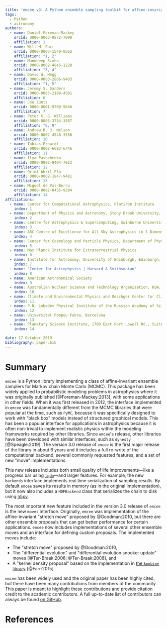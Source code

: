 ```yaml
---
title: 'emcee v3: A Python ensemble sampling toolkit for affine-invariant MCMC'
tags:
  - Python
  - astronomy
authors:
  - name: Daniel Foreman-Mackey
    orcid: 0000-0003-0872-7098
    affiliation: 1
  - name: Will M. Farr
    orcid: 0000-0003-1540-8562
    affiliation: "1, 2"
  - name: Manodeep Sinha
    orcid: 0000-0002-4845-1228
    affiliation: "3, 4"
  - name: David W. Hogg
    orcid: 0000-0003-2866-9403
    affiliation: "1, 5"
  - name: Jeremy S. Sanders
    orcid: 0000-0003-2189-4501
    affiliation: 6
  - name: Joe Zuntz
    orcid: 0000-0001-9789-9646
    affiliation: 7
  - name: Peter K. G. Williams
    orcid: 0000-0003-3734-3587
    affiliation: "8, 9"
  - name: Andrew R. J. Nelson
    orcid: 0000-0002-4548-3558
    affiliation: 10
  - name: Tobias Erhardt
    orcid: 0000-0002-6683-6746
    affiliation: 11
  - name: Ilya Pashchenko
    orcid: 0000-0002-9404-7023
    affiliation: 12
  - name: Oriol Abril Pla
    orcid: 0000-0002-1847-9481
    affiliation: 13
  - name: Miguel de Val-Borro
    orcid: 0000-0002-0455-9384
    affiliation: 14
affiliations:
  - name: Center for Computational Astrophysics, Flatiron Institute
    index: 1
  - name: Department of Physics and Astronomy, Stony Brook University, United States
    index: 2
  - name: Centre for Astrophysics & Supercomputing, Swinburne University of Technology, Australia
    index: 3
  - name: ARC Centre of Excellence for All Sky Astrophysics in 3 Dimensions (ASTRO 3D)
    index: 4
  - name: Center for Cosmology and Particle Physics, Department of Physics, New York University
    index: 5
  - name: Max Planck Institute for Extraterrestrial Physics
    index: 6
  - name: Institute for Astronomy, University of Edinburgh, Edinburgh, EH9 3HJ, UK
    index: 7
  - name: "Center for Astrophysics | Harvard & Smithsonian"
    index: 8
  - name: American Astronomical Society
    index: 9
  - name: Australian Nuclear Science and Technology Organisation, NSW, Australia
    index: 10
  - name: Climate and Environmental Physics and Oeschger Center for Climate Change Research, University of Bern, Bern, Switzerland
    index: 11
  - name: P.N. Lebedev Physical Institute of the Russian Academy of Sciences, Moscow, Russia
    index: 12
  - name: Universitat Pompeu Fabra, Barcelona
    index: 13
  - name: Planetary Science Institute, 1700 East Fort Lowell Rd., Suite 106, Tucson, AZ 85719, USA
    index: 14

date: 17 October 2019
bibliography: paper.bib
---
```


# Summary

``emcee`` is a Python library implementing a class of affine-invariant ensemble samplers for Markov chain Monte Carlo (MCMC).
This package has been widely applied to probabilistic modeling problems in astrophysics where it was originally published [@Foreman-Mackey:2013], with some applications in other fields.
When it was first released in 2012, the interface implemented in ``emcee`` was fundamentally different from the MCMC libraries that were popular at the time, such as ``PyMC``, because it was specifically designed to work with "black box" models instead of structured graphical models.
This has been a popular interface for applications in astrophysics because it is often non-trivial to implement realistic physics within the modeling frameworks required by other libraries.
Since ``emcee``'s release, other libraries have been developed with similar interfaces, such as ``dynesty`` [@Speagle:2019].
The version 3.0 release of ``emcee`` is the first major release of the library in about 6 years and it includes a full re-write of the computational backend, several commonly requested features, and a set of new "move" implementations.

This new release includes both small quality of life improvements—like a progress bar using [``tqdm``](https://tqdm.github.io)—and larger features.
For example, the new ``backends`` interface implements real time serialization of sampling results.
By default ``emcee`` saves its results in memory (as in the original implementation), but it now also includes a ``HDFBackend`` class that serializes the chain to disk using [h5py](https://www.h5py.org).

The most important new feature included in the version 3.0 release of ``emcee`` is the new ``moves`` interface.
Originally, ``emcee`` was implementation of the affine-invariant "stretch move" proposed by @Goodman:2010, but there are other ensemble proposals that can get better performance for certain applications.
``emcee`` now includes implementations of several other ensemble moves and an interface for defining custom proposals.
The implemented moves include:

- The "stretch move" proposed by @Goodman:2010,
- The "differential evolution" and "differential evolution snooker update" moves [@Ter-Braak:2006; @Ter-Braak:2008], and
- A "kernel density proposal" based on the implementation in [the ``kombine`` library](https://github.com/bfarr/kombine) [@Farr:2015].

``emcee`` has been widely used and the original paper has been highly cited, but there have been many contributions from members of the community.
This paper is meant to highlight these contributions and provide citation credit to the academic contributors.
A full up-to-date list of contributors can always be found [on GitHub](https://github.com/dfm/emcee/graphs/contributors).

# References
